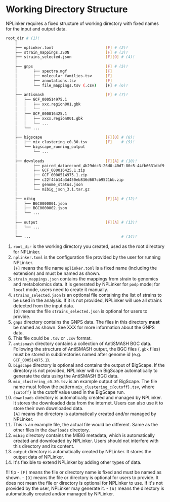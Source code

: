 # Working Directory Structure

NPLinker requires a fixed structure of working directory with fixed names for the input and output
data.


```bash
root_dir # (1)!
    │
    ├── nplinker.toml                       [F] # (2)!
    ├── strain_mappings.JSON                [F] # (3)!
    ├── strains_selected.json               [F][O] # (4)!
    │
    ├── gnps                                [F] # (5)!
    │       ├── spectra.mgf                 [F]
    │       ├── molecular_families.tsv      [F]
    │       ├── annotations.tsv             [F]
    │       └── file_mappings.tsv (.csv)    [F] # (6)!
    │
    ├── antismash                           [F] # (7)!
    │   ├── GCF_000514975.1
    │   │   ├── xxx.region001.gbk
    │   │   └── ...
    │   ├── GCF_000016425.1
    │   │   ├── xxxx.region001.gbk
    │   │   └── ...
    │   └── ...
    │
    ├── bigscape                            [F][O] # (8)!
    │   ├── mix_clustering_c0.30.tsv        [F]    # (9)!
    │   └── bigscape_running_output
    │       └── ...
    │
    ├── downloads                           [F][A] # (10)!
    │       ├── paired_datarecord_4b29ddc3-26d0-40d7-80c5-44fb6631dbf9.4.json # (11)!
    │       ├── GCF_000016425.1.zip
    │       ├── GCF_0000514975.1.zip
    │       ├── c22f44b14a3d450eb836d607cb9521bb.zip
    │       ├── genome_status.json
    │       └── mibig_json_3.1.tar.gz
    │
    ├── mibig                               [F][A] # (12)!
    │   ├── BGC0000001.json
    │   ├── BGC0000002.json
    │   └── ...
    │
    ├── output                              [F][A] # (13)!
    │   └── ...
    │
    └── ...                                        # (14)!
```

1. `root_dir` is the working directory you created, used as the root directory for NPLinker.
2. `nplinker.toml` is the configuration file provided by the user for running NPLinker. <br>
    `[F]` means the file name `nplinker.toml` is a fixed name (including the extension) and must be
    named as shown.
3. `strain_mappings.json` contains the mappings from strain to genomics and metabolomics data. It is
    generated by NPLinker for `podp` mode; for `local` mode, users need to create it manually.
4. `strains_selected.json` is an optional file containing the list of strains to be used in the analysis.
    If it is not provided, NPLinker will use all strains detected from the input data. <br>
    `[O]` means the file `strains_selected.json` is optional for users to provide.
5. `gnps` directory contains the GNPS data. The files in this directory **must** be named as shown.
    See XXX for more information about the GNPS data.
6. This file could be `.tsv` or `.csv` format.
7. `antismash` directory contains a collection of AntiSMASH BGC data. Following the structure of AntiSMASH
    output, the BGC files (`.gbk` files) must be stored in subdirectories named after genome id
    (e.g. `GCF_000514975.1`).
8. `bigscape` directory is optional and contains the output of BigScape. If the directory is not
    provided, NPLinker will run BigScape automatically to generate the data using the AntiSMASH BGC
    data.
9. `mix_clustering_c0.30.tsv` is an example output of BigScape. The file name must follow the pattern
    `mix_clustering_c{cutoff}.tsv`, where `{cutoff}` is the cutoff value used in the BigScape run.
10. `downloads` directory is automatically created and managed by NPLinker. It stores the downloaded data
   from the internet. Users can also use it to store their own downloaded data. <br>
    `[A]` means the directory is automatically created and/or managed by NPLinker.
11. This is an example file, the actual file would be different. Same as the other files in
    the `downloads` directory.
12. `mibig` directory contains the MIBiG metadata, which is automatically created and downloaded by
     NPLinker. Users should not interfere with this directory and its content.
13. `output` directory is automatically created by NPLinker. It stores the output data of NPLinker.
14. It's flexible to extend NPLinker by adding other types of data.

!!! tip
    - `[F]` means the file or directory name is fixed and must be named as shown.
    - `[O]` means the file or directory is optional for users to provide. It does not mean the file
    or directory is optional for NPLinker to use. If it's not provided by the user, NPLinker may generate
    it.
    - `[A]` means the directory is automatically created and/or managed by NPLinker.
